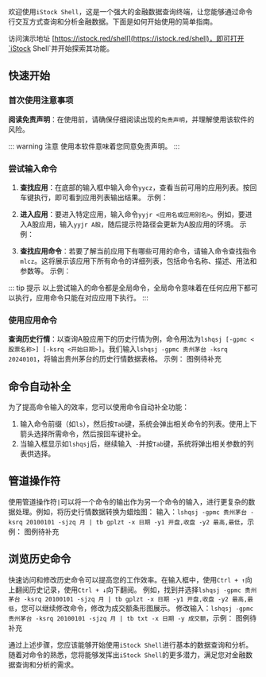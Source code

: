 欢迎使用`iStock Shell`，这是一个强大的金融数据查询终端，让您能够通过命令行交互方式查询和分析金融数据。下面是如何开始使用的简单指南。

访问演示地址 [https://istock.red/shell](https://istock.red/shell)，即可打开`iStock Shell`并开始探索其功能。

## 快速开始

### 首次使用注意事项

**阅读免责声明**：在使用前，请确保仔细阅读出现的`免责声明`，并理解使用该软件的风险。

::: warning 注意
使用本软件意味着您同意免责声明。
:::

### 尝试输入命令

1. **查找应用**：在底部的输入框中输入命令`yycz`，查看当前可用的应用列表。按回车键执行，即可看到应用列表输出结果。 示例：

2. **进入应用**：要进入特定应用，输入命令`yyjr <应用名或应用别名>`。例如，要进入A股应用，输入`yyjr A股`，随后提示符路径会更新为A股应用的环境。 示例：

3. **查找应用命令**：若要了解当前应用下有哪些可用的命令，请输入命令查找指令`mlcz`。这将展示该应用下所有命令的详细列表，包括命令名称、描述、用法和参数等。 示例：

::: tip 提示
以上尝试输入的命令都是全局命令，全局命令意味着在任何应用下都可以执行，应用命令只能在对应应用下执行。
:::

### 使用应用命令

**查询历史行情**：以查询A股应用下的历史行情为例，命令用法为`lshqsj [-gpmc <股票名称>] [-ksrq <开始日期>]`。我们输入`lshqsj -gpmc 贵州茅台 -ksrq 20240101`，将输出贵州茅台的历史行情数据表格。 示例：
图例待补充

## 命令自动补全

为了提高命令输入的效率，您可以使用命令自动补全功能：

1. 输入命令前缀（如`ls`），然后按`Tab`键，系统会弹出相关命令的列表。使用上下箭头选择所需命令，然后按回车键补全。
2. 当输入框显示如`lshqsj`后，继续输入` -`并按`Tab`键，系统将弹出相关参数的列表供选择。

## 管道操作符

使用管道操作符`|`可以将一个命令的输出作为另一个命令的输入，进行更复杂的数据处理。例如，将历史行情数据转换为蜡烛图：
输入：`lshqsj -gpmc 贵州茅台 -ksrq 20100101 -sjzq 月 | tb gplzt -x 日期 -y1 开盘,收盘 -y2 最高,最低`，示例：
图例待补充

## 浏览历史命令

快速访问和修改历史命令可以提高您的工作效率。在输入框中，使用`Ctrl + ↑`向上翻阅历史记录，使用`Ctrl + ↓`向下翻阅。
例如，找到并选择`lshqsj -gpmc 贵州茅台 -ksrq 20100101 -sjzq 月 | tb gplzt -x 日期 -y1 开盘,收盘 -y2 最高,最低`，您可以继续修改命令，修改为成交额条形图展示。
修改输入：`lshqsj -gpmc 贵州茅台 -ksrq 20100101 -sjzq 月 | tb txt -x 日期 -y 成交额`，示例：
图例待补充

通过上述步骤，您应该能够开始使用`iStock Shell`进行基本的数据查询和分析。随着对命令的熟悉，您将能够发挥出`iStock Shell`的更多潜力，满足您对金融数据查询和分析的需求。
